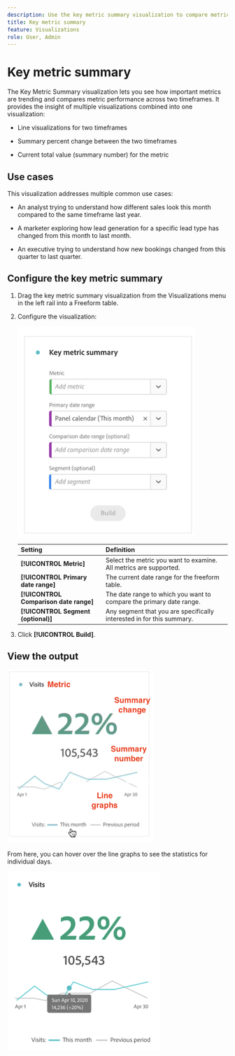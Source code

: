 ```yaml
---
description: Use the key metric summary visualization to compare metric performance across two timelines.
title: Key metric summary
feature: Visualizations
role: User, Admin
---
```


# Key metric summary

The Key Metric Summary visualization lets you see how important metrics are trending and compares metric performance across two timeframes. It provides the insight of multiple visualizations combined into one visualization:

* Line visualizations for two timeframes

* Summary percent change between the two timeframes

* Current total value (summary number) for the metric

## Use cases

This visualization addresses multiple common use cases:

* An analyst trying to understand how different sales look this month compared to the same timeframe last year. 

* A marketer exploring how lead generation for a specific lead type has changed from this month to last month.

* An executive trying to understand how new bookings changed from this quarter to last quarter.

## Configure the key metric summary

1. Drag the key metric summary visualization from the Visualizations menu in the left rail into a Freeform table.

1. Configure the visualization:

   ![](assets/key-metric-config.png)

   | Setting | Definition |
   | --- | --- |
   | **[!UICONTROL Metric]** | Select the metric you want to examine. All metrics are supported. |
   | **[!UICONTROL Primary date range]** | The current date range for the freeform table.  |
   | **[!UICONTROL Comparison date range]** | The date range to which you want to compare the primary date range. |
   | **[!UICONTROL Segment (optional)]** | Any segment that you are specifically interested in for this summary.  |

1. Click **[!UICONTROL Build]**.

## View the output

![](assets/key-metric-output.png)

From here, you can hover over the line graphs to see the statistics for individual days.

![](assets/key-metric-output2.png)
